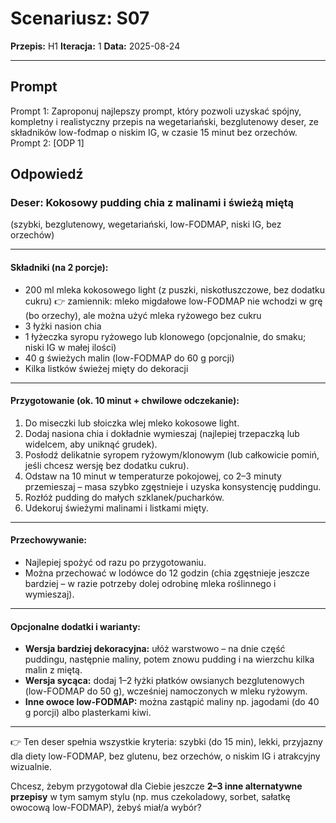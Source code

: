 ﻿# Scenariusz: S07
**Przepis:** H1
**Iteracja:** 1
**Data:** 2025-08-24

---

## Prompt
Prompt 1: Zaproponuj najlepszy prompt, który pozwoli uzyskać spójny, kompletny i realistyczny przepis na wegetariański, bezglutenowy deser, ze składników low-fodmap o niskim IG, w czasie 15 minut bez orzechów. Prompt 2: [ODP 1]


## Odpowiedź
### Deser: **Kokosowy pudding chia z malinami i świeżą miętą**

(szybki, bezglutenowy, wegetariański, low-FODMAP, niski IG, bez orzechów)

---

#### **Składniki (na 2 porcje):**

* 200 ml mleka kokosowego light (z puszki, niskotłuszczowe, bez dodatku cukru)
  👉 zamiennik: mleko migdałowe low-FODMAP nie wchodzi w grę (bo orzechy), ale można użyć mleka ryżowego bez cukru
* 3 łyżki nasion chia
* 1 łyżeczka syropu ryżowego lub klonowego (opcjonalnie, do smaku; niski IG w małej ilości)
* 40 g świeżych malin (low-FODMAP do 60 g porcji)
* Kilka listków świeżej mięty do dekoracji

---

#### **Przygotowanie (ok. 10 minut + chwilowe odczekanie):**

1. Do miseczki lub słoiczka wlej mleko kokosowe light.
2. Dodaj nasiona chia i dokładnie wymieszaj (najlepiej trzepaczką lub widelcem, aby uniknąć grudek).
3. Posłodź delikatnie syropem ryżowym/klonowym (lub całkowicie pomiń, jeśli chcesz wersję bez dodatku cukru).
4. Odstaw na 10 minut w temperaturze pokojowej, co 2–3 minuty przemieszaj – masa szybko zgęstnieje i uzyska konsystencję puddingu.
5. Rozłóż pudding do małych szklanek/pucharków.
6. Udekoruj świeżymi malinami i listkami mięty.

---

#### **Przechowywanie:**

* Najlepiej spożyć od razu po przygotowaniu.
* Można przechować w lodówce do 12 godzin (chia zgęstnieje jeszcze bardziej – w razie potrzeby dolej odrobinę mleka roślinnego i wymieszaj).

---

#### **Opcjonalne dodatki i warianty:**

* **Wersja bardziej dekoracyjna:** ułóż warstwowo – na dnie część puddingu, następnie maliny, potem znowu pudding i na wierzchu kilka malin z miętą.
* **Wersja sycąca:** dodaj 1–2 łyżki płatków owsianych bezglutenowych (low-FODMAP do 50 g), wcześniej namoczonych w mleku ryżowym.
* **Inne owoce low-FODMAP:** można zastąpić maliny np. jagodami (do 40 g porcji) albo plasterkami kiwi.

---

👉 Ten deser spełnia wszystkie kryteria: szybki (do 15 min), lekki, przyjazny dla diety low-FODMAP, bez glutenu, bez orzechów, o niskim IG i atrakcyjny wizualnie.

Chcesz, żebym przygotował dla Ciebie jeszcze **2–3 inne alternatywne przepisy** w tym samym stylu (np. mus czekoladowy, sorbet, sałatkę owocową low-FODMAP), żebyś miał/a wybór?
